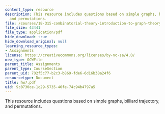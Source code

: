 ```yaml
---
content_type: resource
description: This resource includes questions based on simple graphs, billiard trajectory,
  and permutations.
file: /courses/18-315-combinatorial-theory-introduction-to-graph-theory-extremal-and-enumerative-combinatorics-spring-2005/9c8730ce1c29573546fe74c94b4797a5_hw7.pdf
file_size: 43441
file_type: application/pdf
hide_download: true
hide_download_original: null
learning_resource_types:
- Assignments
license: https://creativecommons.org/licenses/by-nc-sa/4.0/
ocw_type: OCWFile
parent_title: Assignments
parent_type: CourseSection
parent_uid: 702f5c77-b2c3-b869-fde6-6d16b38a24f6
resourcetype: Document
title: hw7.pdf
uid: 9c8730ce-1c29-5735-46fe-74c94b4797a5
---
```

This resource includes questions based on simple graphs, billiard trajectory, and permutations.
